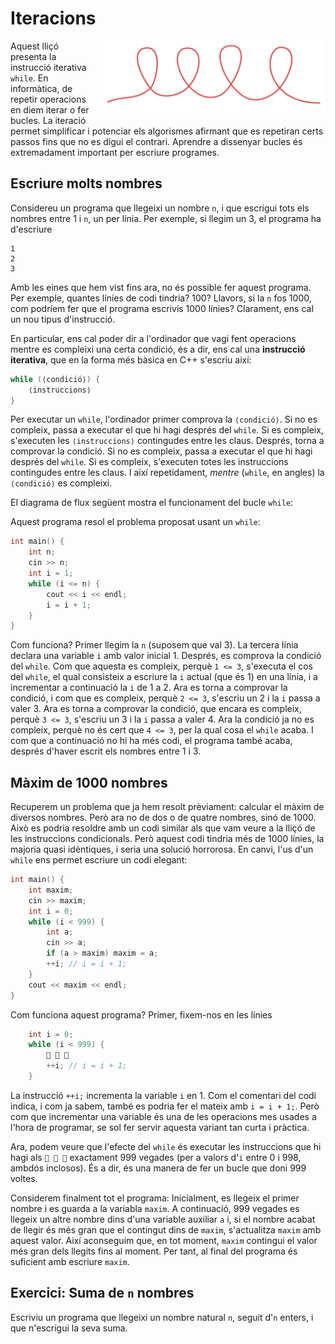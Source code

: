 # Iteracions

<img src='././iteracions.png' style='height: 8em; float: right; margin: 0 0 1em 1em;'/>

Aquest lliçó presenta la instrucció iterativa `while`. En informàtica, de
repetir operacions en diem iterar o fer bucles. La iteració permet simplificar i
potenciar els algorismes afirmant que es repetiran certs passos fins que no es
digui el contrari. Aprendre a dissenyar bucles és extremadament important per
escriure programes.

## Escriure molts nombres

Considereu un programa que llegeixi un nombre `n`,
i que escrigui tots els nombres entre 1 i `n`, un per línia.
Per exemple, si llegim un 3,
el programa ha d'escriure

```text
1
2
3

```

Amb les eines que hem vist fins ara, no és possible fer aquest programa.
Per exemple, quantes línies de codi tindria? 100?
Llavors, si la `n` fos 1000, com podríem fer que el programa escrivís 1000 línies?
Clarament, ens cal un nou tipus d'instrucció.

En particular, ens cal poder dir a l'ordinador
que vagi fent operacions mentre es compleixi una certa condició,
és a dir, ens cal una **instrucció iterativa**,
que en la forma més bàsica en C++ s'escriu així:

```c++
while (⟨condició⟩) {
    ⟨instruccions⟩
}
```

Per executar un `while`, l'ordinador primer comprova la `⟨condició⟩`.
Si no es compleix, passa a executar el que hi hagi després del `while`.
Si es compleix, s'executen les `⟨instruccions⟩` contingudes entre les claus.
Després, torna a comprovar la condició.
Si no es compleix, passa a executar el que hi hagi després del `while`.
Si es compleix, s'executen totes les instruccions contingudes entre les claus.
I així repetidament, _mentre_ (`while`, en angles) la `⟨condició⟩`
es compleixi.

El diagrama de flux següent mostra el funcionament del bucle `while`:

<MyFlowChart src="flow-while.ts"/>

Aquest programa resol el problema proposat usant un `while`:

```c++
int main() {
    int n;
    cin >> n;
    int i = 1;
    while (i <= n) {
        cout << i << endl;
        i = i + 1;
    }
}
```

Com funciona?
Primer llegim la `n` (suposem que val 3).
La tercera línia
declara una variable `i` amb valor inicial 1.
Després, es comprova la condició del `while`.
Com que aquesta es compleix, perquè `1 <= 3`,
s'executa el cos del `while`,
el qual consisteix a escriure la `i` actual (que és 1) en una línia,
i a incrementar a continuació la `i` de 1 a 2.
Ara es torna a comprovar la condició,
i com que es compleix, perquè `2 <= 3`, s'escriu un 2 i la `i` passa a valer 3.
Ara es torna a comprovar la condició,
que encara es compleix, perquè `3 <= 3`, s'escriu un 3 i la `i` passa a valer 4.
Ara la condició ja no es compleix,
perquè no és cert que `4 <= 3`,
per la qual cosa el `while` acaba.
I com que a continuació no hi ha més codi, el programa també acaba,
després d'haver escrit els nombres entre 1 i 3.

## Màxim de 1000 nombres

Recuperem un problema que ja hem resolt prèviament:
calcular el màxim de diversos nombres.
Però ara no de dos o de quatre nombres, sinó de 1000.
Això es podria resoldre amb un codi similar
als que vam veure a la lliçó de les instruccions condicionals.
Però aquest codi tindria més de 1000 línies, la majoria quasi idèntiques,
i seria una solució horrorosa.
En canvi, l'us d'un `while` ens permet escriure un codi elegant:

```c++
int main() {
    int maxim;
    cin >> maxim;
    int i = 0;
    while (i < 999) {
        int a;
        cin >> a;
        if (a > maxim) maxim = a;
        ++i; // i = i + 1;
    }
    cout << maxim << endl;
}
```

Com funciona aquest programa?
Primer, fixem-nos en les línies

```c++
    int i = 0;
    while (i < 999) {
        🚧 🚧 🚧
        ++i; // i = i + 1;
    }
```

La instrucció `++i;` incrementa la variable `i` en 1.
Com el comentari del codi indica, i com ja sabem,
també es podria fer el mateix amb `i = i + 1;`.
Però com que incrementar una variable
és una de les operacions mes usades a l'hora de programar,
se sol fer servir aquesta variant tan curta i pràctica.

Ara, podem veure que l'efecte del `while`
és executar les instruccions que hi hagi als `🚧 🚧 🚧`
exactament 999 vegades (per a valors d'`i` entre 0 i 998, ambdós inclosos).
És a dir, és una manera de fer un bucle que doni 999 voltes.

Considerem finalment tot el programa:
Inicialment, es llegeix el primer nombre i es guarda a la variabla `maxim`.
A continuació, 999 vegades es llegeix un altre nombre dins d'una variable auxiliar `a` i,
si el nombre acabat de llegir és més gran que el contingut dins de `maxim`,
s'actualitza `maxim` amb aquest valor.
Així aconseguim que, en tot moment,
`maxim` contingui el valor més gran dels llegits fins al moment.
Per tant, al final del programa és suficient amb escriure `maxim`.

## Exercici: Suma de `n` nombres

Escriviu un programa que llegeixi un nombre natural `n`,
seguit d'`n` enters, i que n'escrigui la seva suma.

<Autors autors="jpetit roura"/>
